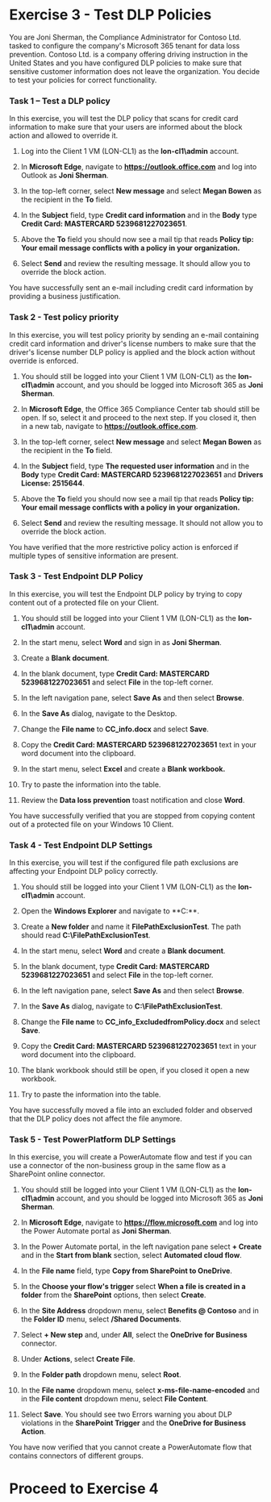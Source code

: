 # Exercise 3 - Test DLP Policies

You are Joni Sherman, the Compliance Administrator for Contoso Ltd. tasked to configure the company's Microsoft 365 tenant for data loss prevention. Contoso Ltd. is a company offering driving instruction in the United States and you have configured DLP policies to make sure that sensitive customer information does not leave the organization. You decide to test your policies for correct functionality.

### Task 1 – Test a DLP policy

In this exercise, you will test the DLP policy that scans for credit card information to make sure that your users are informed about the block action and allowed to override it.

1. Log into the Client 1 VM (LON-CL1) as the **lon-cl1\admin** account.

2. In **Microsoft Edge**, navigate to **https://outlook.office.com** and log into Outlook as **Joni Sherman**.

3. In the top-left corner, select **New message** and select **Megan Bowen** as the recipient in the **To** field.

4. In the **Subject** field, type **Credit card information** and in the **Body** type **Credit Card: MASTERCARD 5239681227023651**.

5. Above the **To** field you should now see a mail tip that reads **Policy tip: Your email message conflicts with a policy in your organization.**

6. Select **Send** and review the resulting message. It should allow you to override the block action.

You have successfully sent an e-mail including credit card information by providing a business justification.

### Task 2 - Test policy priority

In this exercise, you will test policy priority by sending an e-mail containing credit card information and driver's license numbers to make sure that the driver's license number DLP policy is applied and the block action without override is enforced.

1. You should still be logged into your Client 1 VM (LON-CL1) as the **lon-cl1\admin** account, and you should be logged into Microsoft 365 as **Joni Sherman**. 

2. In **Microsoft Edge**, the Office 365 Compliance Center tab should still be open. If so, select it and proceed to the next step. If you closed it, then in a new tab, navigate to **https://outlook.office.com**.

3. In the top-left corner, select **New message** and select **Megan Bowen** as the recipient in the **To** field.

4. In the **Subject** field, type **The requested user information** and in the **Body** type **Credit Card: MASTERCARD 5239681227023651** and **Drivers License: 2515644**.

5. Above the **To** field you should now see a mail tip that reads **Policy tip: Your email message conflicts with a policy in your organization.**

6. Select **Send** and review the resulting message. It should not allow you to override the block action.

You have verified that the more restrictive policy action is enforced if multiple types of sensitive information are present.

### Task 3 - Test Endpoint DLP Policy

In this exercise, you will test the Endpoint DLP policy by trying to copy content out of a protected file on your Client.

1. You should still be logged into your Client 1 VM (LON-CL1) as the **lon-cl1\admin** account.

2. In the start menu, select **Word** and sign in as **Joni Sherman**.
 
3. Create a **Blank document**.

4. In the blank document, type **Credit Card: MASTERCARD 5239681227023651** and select **File** in the top-left corner.

5. In the left navigation pane, select **Save As** and then select **Browse**.

6. In the **Save As** dialog, navigate to the Desktop.

7. Change the **File name** to **CC_info.docx** and select **Save**.

8. Copy the **Credit Card: MASTERCARD 5239681227023651** text in your word document into the clipboard.

9. In the start menu, select **Excel** and create a **Blank workbook.**

10. Try to paste the information into the table.

11. Review the **Data loss prevention** toast notification and close **Word**.

You have successfully verified that you are stopped from copying content out of a protected file on your Windows 10 Client.

### Task 4 - Test Endpoint DLP Settings

In this exercise, you will test if the configured file path exclusions are affecting your Endpoint DLP policy correctly.

1. You should still be logged into your Client 1 VM (LON-CL1) as the **lon-cl1\admin** account.

2. Open the **Windows Explorer** and navigate to **C:\**.

3. Create a **New folder** and name it **FilePathExclusionTest**. The path should read **C:\FilePathExclusionTest**.

2. In the start menu, select **Word** and create a **Blank document**.

3. In the blank document, type **Credit Card: MASTERCARD 5239681227023651** and select **File** in the top-left corner.

4. In the left navigation pane, select **Save As** and then select **Browse**.

5. In the **Save As** dialog, navigate to **C:\FilePathExclusionTest**.

6. Change the **File name** to **CC_info_ExcludedfromPolicy.docx** and select **Save**.

7. Copy the **Credit Card: MASTERCARD 5239681227023651** text in your word document into the clipboard.

8. The blank workbook should still be open, if you closed it open a new workbook.

9. Try to paste the information into the table.

You have successfully moved a file into an excluded folder and observed that the DLP policy does not affect the file anymore.

### Task 5 - Test PowerPlatform DLP Settings

In this exercise, you will create a PowerAutomate flow and test if you can use a connector of the non-business group in the same flow as a SharePoint online connector.

1. You should still be logged into your Client 1 VM (LON-CL1) as the **lon-cl1\admin** account, and you should be logged into Microsoft 365 as **Joni Sherman**. 

2. In **Microsoft Edge**, navigate to **https://flow.microsoft.com** and log into the Power Automate portal as **Joni Sherman**.

3. In the Power Automate portal, in the left navigation pane select **+ Create** and in the **Start from blank** section, select **Automated cloud flow**.

4. In the **File name** field, type **Copy from SharePoint to OneDrive**.

5. In the **Choose your flow's trigger** select **When a file is created in a folder** from the **SharePoint** options, then select **Create**.

6. In the **Site Address** dropdown menu, select **Benefits @ Contoso** and in the **Folder ID** menu, select **/Shared Documents**.

7. Select **+ New step** and, under **All**, select the **OneDrive for Business** connector.

8. Under **Actions**, select **Create File**.

9. In the **Folder path** dropdown menu, select **Root**.

10. In the **File name** dropdown menu, select **x-ms-file-name-encoded** and in the **File content** dropdown menu, select **File Content**.

11. Select **Save**. You should see two Errors warning you about DLP violations in the **SharePoint Trigger** and the **OneDrive for Business Action**.

You have now verified that you cannot create a PowerAutomate flow that contains connectors of different groups.

# Proceed to Exercise 4